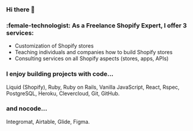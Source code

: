 ### Hi there 👋

### :female-technologist: As a Freelance Shopify Expert, I offer 3 services:
- Customization of Shopify stores
- Teaching individuals and companies how to build Shopify stores
- Consulting services on all Shopify aspects (stores, apps, APIs)

### I enjoy building projects with code...
Liquid (Shopify), Ruby, Ruby on Rails, Vanilla JavaScript, React, Rspec, PostgreSQL, Heroku, Clevercloud, Git, GitHub.

### and nocode...
Integromat, Airtable, Glide, Figma.

